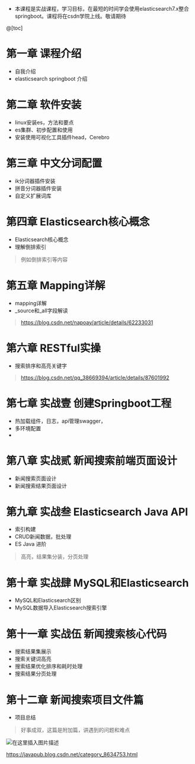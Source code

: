 - 本课程是实战课程，学习目标，在最短的时间学会使用elasticsearch7.x整合springboot。课程将在csdn学院上线。敬请期待


@[toc]

# 第一章 课程介绍
- 自我介绍
- elasticsearch springboot 介绍

# 第二章 软件安装
- linux安装es，方法和要点
- es集群、初步配置和使用
- 安装使用可视化工具插件head，Cerebro

# 第三章 中文分词配置
 - ik分词器插件安装
 - 拼音分词器插件安装
 - 自定义扩展词库

# 第四章 Elasticsearch核心概念
- Elasticsearch核心概念
- 理解倒排索引
> 例如倒排索引等内容

# 第五章 Mapping详解
- mapping详解
- _source和_all字段解读
>https://blog.csdn.net/napoay/article/details/62233031

# 第六章 RESTful实操
- 搜索排序和高亮关键字
>https://blog.csdn.net/qq_38669394/article/details/87601992

# 第七章 实战壹 创建Springboot工程
- 热加载组件，日志，api管理swagger，
- 多环境配置
- 
# 第八章 实战贰 新闻搜索前端页面设计
- 新闻搜索页面设计
- 新闻搜索结果页面设计

# 第九章 实战叁 Elasticsearch Java API
- 索引构建
- CRUD新闻数据，批处理
- ES Java 进阶
>高亮，结果集分装，分页处理

# 第十章 实战肆 MySQL和Elasticsearch
- MySQL和Elasticsearch区别
- MySQL数据导入Elasticsearch搜索引擎

# 第十一章 实战伍 新闻搜索核心代码
- 搜索结果集展示
- 搜索关键词高亮
- 搜索结果优化排序和耗时处理
- 搜索结果分页处理

# 第十二章 新闻搜索项目文件篇
- 项目总结
>好事成双，这篇是附加篇，讲遇到的问题和难点


![在这里插入图片描述](https://img-blog.csdnimg.cn/20210113184852217.jpg?x-oss-process=image/watermark,type_ZmFuZ3poZW5naGVpdGk,shadow_10,text_aHR0cHM6Ly9ibG9nLmNzZG4ubmV0L3FxXzQwMzc0NjA0,size_16,color_FFFFFF,t_70#pic_center)


https://javapub.blog.csdn.net/category_8634753.html

